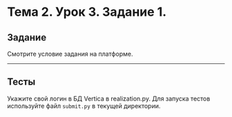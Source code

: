 # Тема 2. Урок 3. Задание 1. #

## Задание

Смотрите условие задания на платформе.

---

## Тесты

Укажите свой логин в БД Vertica в realization.py.
Для запуска тестов используйте файл `submit.py` в текущей директории.

